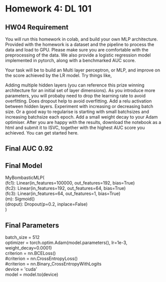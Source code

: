 # Homework 4: DL 101

## HW04 Requirement

You will run this homework in colab, and build your own MLP architecture.
Provided with the homework is a dataset and the pipeline to process the data and load to GPU. Please make sure you are comfortable with the preprocessing of the data.
We also provide a logistic regression model implemented in pytorch, along with a benchmarked AUC score.

Your task will be to build an Multi layer perceptron, or MLP, and improve on the score achieved by the LR model.
Try things like,

Adding multiple hidden layers (you can reference this prize winning architecture for an initial set of layer dimensions).
As you introduce more parameters, you will probaby need to drop the learning rate to avoid overfitting.
Does dropout help to avoid overfitting.
Add a relu activation between hidden layers.
Experiment with increasing or decreasing batch size. Or a good way to regularise is starting with small batchsizes and increasing batchsize each epoch.
Add a small weight decay to your Adam optimiser.
After you are happy with the results, download the notebook as a html and submit it to ISVC, together with the highest AUC score you achieved.
You can get started here.

## Final AUC 0.92

## Final Model
MyBombasticMLP( \
  (fc1): Linear(in_features=100000, out_features=192, bias=True) \
  (fc2): Linear(in_features=192, out_features=64, bias=True) \
  (fc3): Linear(in_features=64, out_features=1, bias=True) \
  (m): Sigmoid() \
  (droput): Dropout(p=0.2, inplace=False) \
)

## Final Parameters
batch_size = 512 \
optimizer = torch.optim.Adam(model.parameters(), lr=1e-3, weight_decay=0.0001) \
criterion = nn.BCELoss() \
#criterion = nn.CrossEntropyLoss() \
#criterion = nn.Binary_CrossEntropyWithLogits \
device = 'cuda' \
model = model.to(device) 

